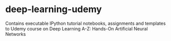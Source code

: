# deep-learning-udemy
Contains executable IPython tutorial notebooks, assignments and templates to Udemy course on Deep Learning A-Z: Hands-On Artificial Neural Networks
